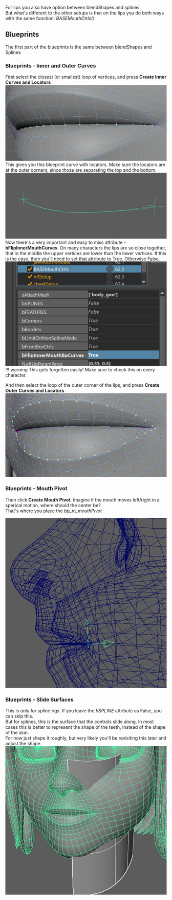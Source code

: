 For lips you also have option between blendShapes and splines.  
But what's different to the other setups is that on the lips you do both ways with the same function: *BASEMouthCtrls()*

## Blueprints
The first part of the blueprints is the same between blendShapes and Splines

### Blueprints - Inner and Outer Curves
First select the closest (or smallest) loop of vertices, and press **Create Inner Curves and Locators**
![Alt text](../images/mouth_edgeloop.jpg)    
This gives you this blueprint curve with locators. Make sure the locators are at the outer corners, since those
are separating the top and the bottom.  
![Alt text](../images/mouth_blueprintcurve.jpg)    
Now there's a very important and easy to miss attribute - **bFlipInnerMouthCurves**. On many characters the lips
are so close together, that in the middle the upper vertices are lower than the lower vertices. If this is the case,
then you'll need to set that attribute to True. Otherwise False.    
![Alt text](../images/mouth_bFlipInnerMouthCurves.jpg)    
!!! warning
    This gets forgetten easily! Make sure to check this on every character.
 

And then select the loop of the outer corner of the lips, and press **Create Outer Curves and Locators**
![Alt text](../images/mouth_edgeloopOutside.jpg)  

### Blueprints - Mouth Pivot
Then click **Create Mouth Pivot**. Imagine if the mouth moves left/right in a sperical motion, where should the center be?  
That's where you place the *bp_m_mouthPivot*

![Alt text](../images/mouth_mouthPivot.jpg)  

### Blueprints - Slide Surfaces
This is only for spline rigs. If you leave the *bSPLINE* attribute as False, you can skip this.   
But for splines, this is the surface that the controls slide along. In most cases this is better to represent the shape
of the teeth, instead of the shape of the skin.  
For now just shape it roughly, but very likely you'll be revisiting this later and adjust the shape.
![Alt text](../images/mouth_slidingPlane.jpg)  




